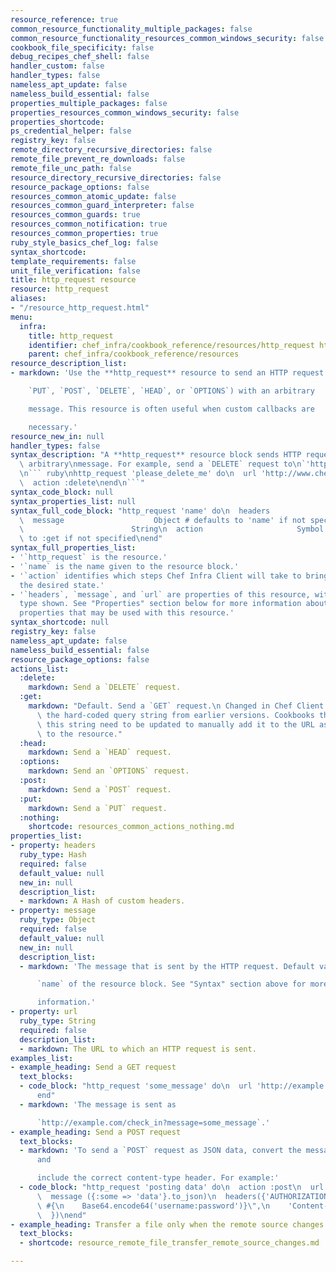 ```yaml
---
resource_reference: true
common_resource_functionality_multiple_packages: false
common_resource_functionality_resources_common_windows_security: false
cookbook_file_specificity: false
debug_recipes_chef_shell: false
handler_custom: false
handler_types: false
nameless_apt_update: false
nameless_build_essential: false
properties_multiple_packages: false
properties_resources_common_windows_security: false
properties_shortcode: 
ps_credential_helper: false
registry_key: false
remote_directory_recursive_directories: false
remote_file_prevent_re_downloads: false
remote_file_unc_path: false
resource_directory_recursive_directories: false
resource_package_options: false
resources_common_atomic_update: false
resources_common_guard_interpreter: false
resources_common_guards: true
resources_common_notification: true
resources_common_properties: true
ruby_style_basics_chef_log: false
syntax_shortcode: 
template_requirements: false
unit_file_verification: false
title: http_request resource
resource: http_request
aliases:
- "/resource_http_request.html"
menu:
  infra:
    title: http_request
    identifier: chef_infra/cookbook_reference/resources/http_request http_request
    parent: chef_infra/cookbook_reference/resources
resource_description_list:
- markdown: 'Use the **http_request** resource to send an HTTP request (`GET`,

    `PUT`, `POST`, `DELETE`, `HEAD`, or `OPTIONS`) with an arbitrary

    message. This resource is often useful when custom callbacks are

    necessary.'
resource_new_in: null
handler_types: false
syntax_description: "A **http_request** resource block sends HTTP requests with an\
  \ arbitrary\nmessage. For example, send a `DELETE` request to\n`'http://www.chef.io/some_page?message=please_delete_me'`.\n\
  \n``` ruby\nhttp_request 'please_delete_me' do\n  url 'http://www.chef.io/some_page'\n\
  \  action :delete\nend\n```"
syntax_code_block: null
syntax_properties_list: null
syntax_full_code_block: "http_request 'name' do\n  headers                    Hash\n\
  \  message                    Object # defaults to 'name' if not specified\n  url\
  \                        String\n  action                     Symbol # defaults\
  \ to :get if not specified\nend"
syntax_full_properties_list:
- '`http_request` is the resource.'
- '`name` is the name given to the resource block.'
- '`action` identifies which steps Chef Infra Client will take to bring the node into
  the desired state.'
- '`headers`, `message`, and `url` are properties of this resource, with the Ruby
  type shown. See "Properties" section below for more information about all of the
  properties that may be used with this resource.'
syntax_shortcode: null
registry_key: false
nameless_apt_update: false
nameless_build_essential: false
resource_package_options: false
actions_list:
  :delete:
    markdown: Send a `DELETE` request.
  :get:
    markdown: "Default. Send a `GET` request.\n Changed in Chef Client 12.0 to deprecate\
      \ the hard-coded query string from earlier versions. Cookbooks that rely on\
      \ this string need to be updated to manually add it to the URL as it is passed\
      \ to the resource."
  :head:
    markdown: Send a `HEAD` request.
  :options:
    markdown: Send an `OPTIONS` request.
  :post:
    markdown: Send a `POST` request.
  :put:
    markdown: Send a `PUT` request.
  :nothing:
    shortcode: resources_common_actions_nothing.md
properties_list:
- property: headers
  ruby_type: Hash
  required: false
  default_value: null
  new_in: null
  description_list:
  - markdown: A Hash of custom headers.
- property: message
  ruby_type: Object
  required: false
  default_value: null
  new_in: null
  description_list:
  - markdown: 'The message that is sent by the HTTP request. Default value: the

      `name` of the resource block. See "Syntax" section above for more

      information.'
- property: url
  ruby_type: String
  required: false
  description_list:
  - markdown: The URL to which an HTTP request is sent.
examples_list:
- example_heading: Send a GET request
  text_blocks:
  - code_block: "http_request 'some_message' do\n  url 'http://example.com/check_in'\n\
      end"
  - markdown: 'The message is sent as

      `http://example.com/check_in?message=some_message`.'
- example_heading: Send a POST request
  text_blocks:
  - markdown: 'To send a `POST` request as JSON data, convert the message to JSON
      and

      include the correct content-type header. For example:'
  - code_block: "http_request 'posting data' do\n  action :post\n  url 'http://example.com/check_in'\n\
      \  message ({:some => 'data'}.to_json)\n  headers({'AUTHORIZATION' => \"Basic\
      \ #{\n    Base64.encode64('username:password')}\",\n    'Content-Type' => 'application/data'\n\
      \  })\nend"
- example_heading: Transfer a file only when the remote source changes
  text_blocks:
  - shortcode: resource_remote_file_transfer_remote_source_changes.md

---
```

